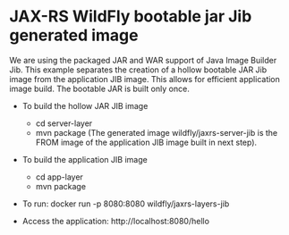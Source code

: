 # JAX-RS WildFly bootable jar Jib generated image

We are using the packaged JAR and WAR support of Java Image Builder Jib.
This example separates the creation of a hollow bootable JAR Jib image from the application JIB image. This allows for efficient application image build. The bootable JAR is built only once.

* To build the hollow JAR JIB image

  * cd server-layer
  * mvn package
(The generated image wildfly/jaxrs-server-jib is the FROM image of the application JIB image built in next step).
 
* To build the application JIB image

  * cd app-layer
  * mvn package

* To run: docker run -p 8080:8080 wildfly/jaxrs-layers-jib

* Access the application: http://localhost:8080/hello
